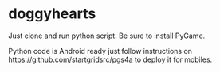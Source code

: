 # doggyhearts

Just clone and run python script. Be sure to install PyGame.

Python code is Android ready just follow instructions on https://github.com/startgridsrc/pgs4a to deploy it for mobiles.
